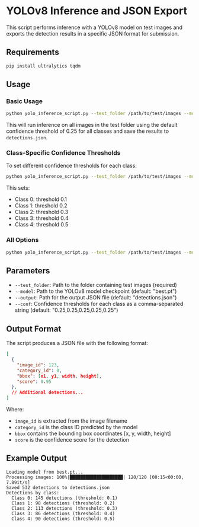 # YOLOv8 Inference and JSON Export

This script performs inference with a YOLOv8 model on test images and exports the detection results in a specific JSON format for submission.

## Requirements

```bash
pip install ultralytics tqdm
```

## Usage

### Basic Usage

```bash
python yolo_inference_script.py --test_folder /path/to/test/images --model best.pt
```

This will run inference on all images in the test folder using the default confidence threshold of 0.25 for all classes and save the results to `detections.json`.

### Class-Specific Confidence Thresholds

To set different confidence thresholds for each class:

```bash
python yolo_inference_script.py --test_folder /path/to/test/images --model best.pt --conf "0.1,0.2,0.3,0.4,0.5"
```

This sets:
- Class 0: threshold 0.1
- Class 1: threshold 0.2
- Class 2: threshold 0.3
- Class 3: threshold 0.4
- Class 4: threshold 0.5

### All Options

```bash
python yolo_inference_script.py --test_folder /path/to/test/images --model best.pt --output custom_output.json --conf "0.1,0.2,0.3,0.4,0.5"
```

## Parameters

- `--test_folder`: Path to the folder containing test images (required)
- `--model`: Path to the YOLOv8 model checkpoint (default: "best.pt")
- `--output`: Path for the output JSON file (default: "detections.json")
- `--conf`: Confidence thresholds for each class as a comma-separated string (default: "0.25,0.25,0.25,0.25,0.25")

## Output Format

The script produces a JSON file with the following format:

```json
[
  {
    "image_id": 123,
    "category_id": 0,
    "bbox": [x1, y1, width, height],
    "score": 0.95
  },
  // Additional detections...
]
```

Where:
- `image_id` is extracted from the image filename
- `category_id` is the class ID predicted by the model
- `bbox` contains the bounding box coordinates [x, y, width, height]
- `score` is the confidence score for the detection

## Example Output

```
Loading model from best.pt...
Processing images: 100%|████████████████████| 120/120 [00:15<00:00, 7.89it/s]
Saved 532 detections to detections.json
Detections by class:
  Class 0: 145 detections (threshold: 0.1)
  Class 1: 98 detections (threshold: 0.2)
  Class 2: 113 detections (threshold: 0.3)
  Class 3: 86 detections (threshold: 0.4)
  Class 4: 90 detections (threshold: 0.5)
```